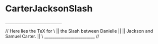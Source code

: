 CarterJacksonSlash
==================


    _________________________
 // Here lies the TeX for     \\
||  the Slash between Danielle ||
||  Jackson and Samuel Carter. ||
 \\ _________________________ //
 
